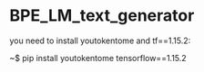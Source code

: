 # BPE_LM_text_generator  
  
you need to install youtokentome and tf==1.15.2:  
  
~$ pip install youtokentome tensorflow==1.15.2  
